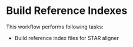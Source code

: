 # Build Reference Indexes
This workflow performs following tasks:
- Build reference index files for STAR aligner
